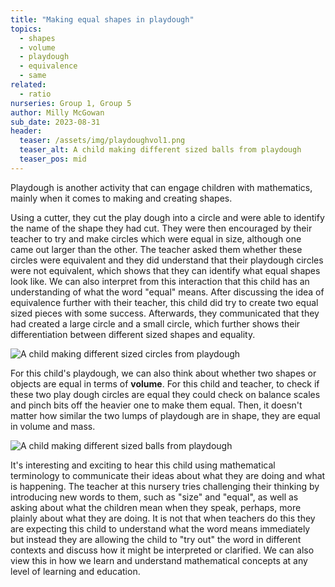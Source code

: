 ```yaml
---
title: "Making equal shapes in playdough"
topics: 
  - shapes
  - volume
  - playdough
  - equivalence
  - same
related: 
  - ratio
nurseries: Group 1, Group 5
author: Milly McGowan
sub_date: 2023-08-31
header:
  teaser: /assets/img/playdoughvol1.png
  teaser_alt: A child making different sized balls from playdough
  teaser_pos: mid
---
```

Playdough is another activity that can engage children with mathematics, mainly when it comes to making and creating shapes.

Using a cutter, they cut the play dough into a circle and were able to identify the name of the shape they had cut. They were then encouraged by their teacher to try and make circles which were equal in size, although one came out larger than the other. The teacher asked them whether these circles were equivalent and they did understand that their playdough circles were not equivalent, which shows that they can identify what equal shapes look like. We can also interpret from this interaction that this child has an understanding of what the word "equal" means. After discussing the idea of equivalence further with their teacher, this child did try to create two equal sized pieces with some success. Afterwards, they communicated that they had created a large circle and a small circle, which further shows their differentiation between different sized shapes and equality.

![A child making different sized circles from playdough]({{site.baseurl}}/assets/img/shape2.png "Playdough circles")

For this child's playdough, we can also think about whether two shapes or objects are equal in terms of **volume**. For this child and teacher, to check if these two play dough circles are equal they could check on balance scales and pinch bits off the heavier one to make them equal. Then, it doesn't matter how similar the two lumps of playdough are in shape, they are equal in volume and mass.

![A child making different sized balls from playdough]({{site.baseurl}}/assets/img/playdoughvol1.png "Playdough balls")

It's interesting and exciting to hear this child using mathematical terminology to communicate their ideas about what they are doing and what is happening. The teacher at this nursery tries challenging their thinking by introducing new words to them, such as "size" and "equal", as well as asking about what the children mean when they speak, perhaps, more plainly about what they are doing. It is not that when teachers do this they are expecting this child to understand what the word means immediately but instead they are allowing the child to "try out" the word in different contexts and discuss how it might be interpreted or clarified. We can also view this in how we learn and understand mathematical concepts at any level of learning and education.



